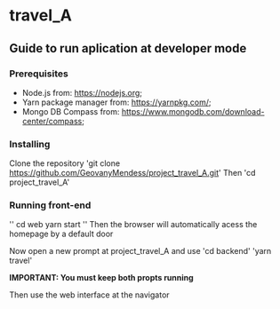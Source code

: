 # travel_A

## Guide to run aplication at developer mode

### Prerequisites

* Node.js from: https://nodejs.org;
* Yarn package manager from: https://yarnpkg.com/;
* Mongo DB Compass from: https://www.mongodb.com/download-center/compass;

### Installing

Clone the repository
'git clone https://github.com/GeovanyMendess/project_travel_A.git'
Then
'cd project_travel_A'

### Running front-end

''
cd web
yarn start
''
Then the browser will automatically acess the homepage by a default door

Now open a new prompt at project_travel_A and use
'cd backend'
'yarn travel'

**IMPORTANT: You must keep both propts running**

Then use the web interface at the navigator  




